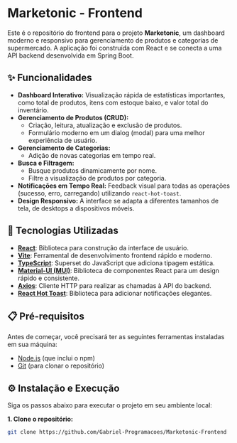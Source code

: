 # Marketonic - Frontend


Este é o repositório do frontend para o projeto **Marketonic**, um dashboard moderno e responsivo para gerenciamento de produtos e categorias de supermercado. A aplicação foi construída com React e se conecta a uma API backend desenvolvida em Spring Boot.

## ✨ Funcionalidades

- **Dashboard Interativo:** Visualização rápida de estatísticas importantes, como total de produtos, itens com estoque baixo, e valor total do inventário.
- **Gerenciamento de Produtos (CRUD):**
    - Criação, leitura, atualização e exclusão de produtos.
    - Formulário moderno em um dialog (modal) para uma melhor experiência de usuário.
- **Gerenciamento de Categorias:**
    - Adição de novas categorias em tempo real.
- **Busca e Filtragem:**
    - Busque produtos dinamicamente por nome.
    - Filtre a visualização de produtos por categoria.
- **Notificações em Tempo Real:** Feedback visual para todas as operações (sucesso, erro, carregando) utilizando `react-hot-toast`.
- **Design Responsivo:** A interface se adapta a diferentes tamanhos de tela, de desktops a dispositivos móveis.

## 🚀 Tecnologias Utilizadas

- **[React](https://reactjs.org/)**: Biblioteca para construção da interface de usuário.
- **[Vite](https://vitejs.dev/)**: Ferramental de desenvolvimento frontend rápido e moderno.
- **[TypeScript](https://www.typescriptlang.org/)**: Superset do JavaScript que adiciona tipagem estática.
- **[Material-UI (MUI)](https://mui.com/)**: Biblioteca de componentes React para um design rápido e consistente.
- **[Axios](https://axios-http.com/)**: Cliente HTTP para realizar as chamadas à API do backend.
- **[React Hot Toast](https://react-hot-toast.com/)**: Biblioteca para adicionar notificações elegantes.

## 📋 Pré-requisitos

Antes de começar, você precisará ter as seguintes ferramentas instaladas em sua máquina:
- [Node.js](https://nodejs.org/en/) (que inclui o npm)
- [Git](https://git-scm.com/) (para clonar o repositório)

## ⚙️ Instalação e Execução

Siga os passos abaixo para executar o projeto em seu ambiente local:

**1. Clone o repositório:**
```bash
git clone https://github.com/Gabriel-Programacoes/Marketonic-Frontend
